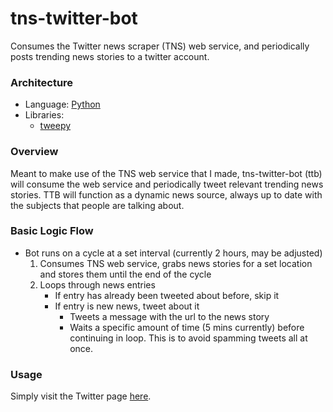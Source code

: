 # tns-twitter-bot
Consumes the Twitter news scraper (TNS) web service, and periodically posts trending news stories to a twitter account.

### Architecture
- Language: [Python](https://www.python.org/)
- Libraries:
    - [tweepy](http://tweepy.readthedocs.io/en/v3.5.0/getting_started.html)
    
### Overview
Meant to make use of the TNS web service that I made, tns-twitter-bot (ttb) will consume the web service and periodically tweet relevant trending news stories. TTB will function as a dynamic news source, always up to date with the subjects that people are talking about.

### Basic Logic Flow
- Bot runs on a cycle at a set interval (currently 2 hours, may be adjusted)
    1. Consumes TNS web service, grabs news stories for a set location and stores them until the end of the cycle
    2. Loops through news entries
        - If entry has already been tweeted about before, skip it
        - If entry is new news, tweet about it
            - Tweets a message with the url to the news story
            - Waits a specific amount of time (5 mins currently) before continuing in loop. This is to avoid spamming tweets all at once.
     
### Usage
Simply visit the Twitter page [here](https://twitter.com/thetnsbot).
